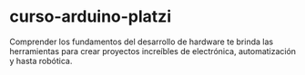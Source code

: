 # curso-arduino-platzi
Comprender los fundamentos del desarrollo de hardware te brinda las herramientas para crear proyectos increíbles de electrónica, automatización y hasta robótica.
